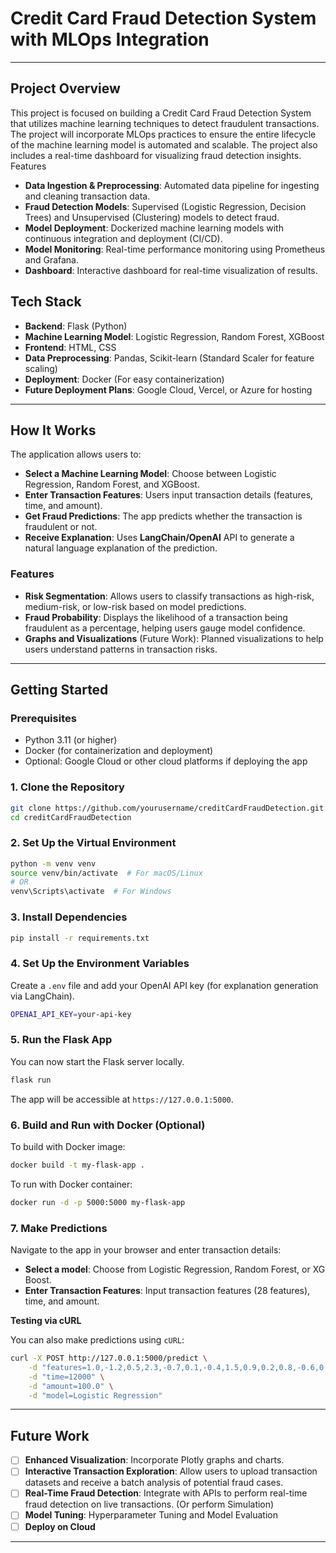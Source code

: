 # Credit Card Fraud Detection System with MLOps Integration

---

## **Project Overview**

This project is focused on building a Credit Card Fraud Detection System that utilizes machine learning techniques to detect fraudulent transactions. The project will incorporate MLOps practices to ensure the entire lifecycle of the machine learning model is automated and scalable. The project also includes a real-time dashboard for visualizing fraud detection insights.
Features

- **Data Ingestion & Preprocessing**: Automated data pipeline for ingesting and cleaning transaction data.
- **Fraud Detection Models**: Supervised (Logistic Regression, Decision Trees) and Unsupervised (Clustering) models to detect fraud.
- **Model Deployment**: Dockerized machine learning models with continuous integration and deployment (CI/CD).
- **Model Monitoring**: Real-time performance monitoring using Prometheus and Grafana.
- **Dashboard**: Interactive dashboard for real-time visualization of results.

## **Tech Stack**
- **Backend**: Flask (Python)
- **Machine Learning Model**: Logistic Regression, Random Forest, XGBoost
- **Frontend**: HTML, CSS
- **Data Preprocessing**: Pandas, Scikit-learn (Standard Scaler for feature scaling)
- **Deployment**: Docker (For easy containerization)
- **Future Deployment Plans**: Google Cloud, Vercel, or Azure for hosting

---

## **How It Works**

The application allows users to:
- **Select a Machine Learning Model**: Choose between Logistic Regression, Random Forest, and XGBoost.
- **Enter Transaction Features**: Users input transaction details (features, time, and amount).
- **Get Fraud Predictions**: The app predicts whether the transaction is fraudulent or not.
- **Receive Explanation**: Uses **LangChain/OpenAI** API to generate a natural language explanation of the prediction.
  
### **Features**
- **Risk Segmentation**: Allows users to classify transactions as high-risk, medium-risk, or low-risk based on model predictions.
- **Fraud Probability**: Displays the likelihood of a transaction being fraudulent as a percentage, helping users gauge model confidence.
- **Graphs and Visualizations** (Future Work): Planned visualizations to help users understand patterns in transaction risks.
  
---

## **Getting Started**

### **Prerequisites**
- Python 3.11 (or higher)
- Docker (for containerization and deployment)
- Optional: Google Cloud or other cloud platforms if deploying the app

### **1. Clone the Repository**

```bash
git clone https://github.com/yourusername/creditCardFraudDetection.git
cd creditCardFraudDetection
```

### **2. Set Up the Virtual Environment**

```bash
python -m venv venv
source venv/bin/activate  # For macOS/Linux
# OR
venv\Scripts\activate  # For Windows
```

### **3. Install Dependencies**

```bash
pip install -r requirements.txt
```

### **4. Set Up the Environment Variables**

Create a `.env` file and add your OpenAI API key (for explanation generation via LangChain).

```bash
OPENAI_API_KEY=your-api-key
```

### **5. Run the Flask App**

You can now start the Flask server locally.

```bash
flask run
```

The app will be accessible at `https://127.0.0.1:5000`.

### **6. Build and Run with Docker (Optional)**

To build with Docker image:

```bash
docker build -t my-flask-app .
```

To run with Docker container:

```bash
docker run -d -p 5000:5000 my-flask-app
```

### **7. Make Predictions**

Navigate to the app in your browser and enter transaction details:

- **Select a model**: Choose from Logistic Regression, Random Forest, or XG Boost.
- **Enter Transaction Features**: Input transaction features (28 features), time, and amount.

**Testing via cURL**

You can also make predictions using `cURL`:

```bash
curl -X POST http://127.0.0.1:5000/predict \
    -d "features=1.0,-1.2,0.5,2.3,-0.7,0.1,-0.4,1.5,0.9,0.2,0.8,-0.6,0.3,-0.2,-1.0,0.5,0.1,-0.7,0.2,1.1,-0.3,-0.8,1.4,0.6,0.4,-1.3" \
    -d "time=12000" \
    -d "amount=100.0" \
    -d "model=Logistic Regression"
```

---

## Future Work

- [ ] **Enhanced Visualization**: Incorporate Plotly graphs and charts.
- [ ] **Interactive Transaction Exploration**: Allow users to upload transaction datasets and receive a batch analysis of potential fraud cases.
- [ ] **Real-Time Fraud Detection**: Integrate with APIs to perform real-time fraud detection on live transactions. (Or perform Simulation)
- [ ] **Model Tuning**: Hyperparameter Tuning and Model Evaluation
- [ ] **Deploy on Cloud**

---